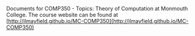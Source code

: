 Documents for COMP350 - Topics: Theory of Computation at Monmouth College. The course website can be found at [http://jlmayfield.github.io/MC-COMP350](http://jlmayfield.github.io/MC-COMP350)
